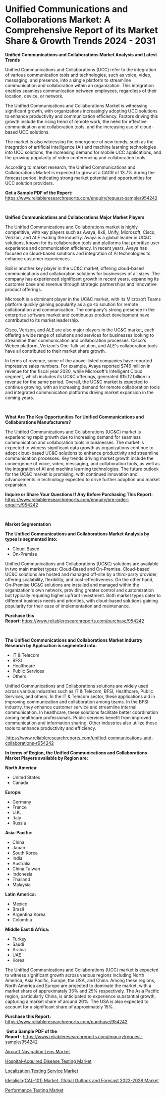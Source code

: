 <p><h1>Unified Communications and Collaborations Market: A Comprehensive Report of its Market Share & Growth Trends 2024 - 2031</h1></p><p><strong>Unified Communications and Collaborations Market Analysis and Latest Trends</strong></p>
<p><p>Unified Communications and Collaborations (UCC) refer to the integration of various communication tools and technologies, such as voice, video, messaging, and presence, into a single platform to streamline communication and collaboration within an organization. This integration enables seamless communication between employees, regardless of their location, device, or network.</p><p>The Unified Communications and Collaborations Market is witnessing significant growth, with organizations increasingly adopting UCC solutions to enhance productivity and communication efficiency. Factors driving this growth include the rising trend of remote work, the need for effective communication and collaboration tools, and the increasing use of cloud-based UCC solutions.</p><p>The market is also witnessing the emergence of new trends, such as the integration of artificial intelligence (AI) and machine learning technologies into UCC solutions, the increasing demand for mobile UCC applications, and the growing popularity of video conferencing and collaboration tools.</p><p>According to market research, the Unified Communications and Collaborations Market is expected to grow at a CAGR of 13.7% during the forecast period, indicating strong market potential and opportunities for UCC solution providers.</p></p>
<p><strong>Get a Sample PDF of the Report:&nbsp;</strong> <a href="https://www.reliableresearchreports.com/enquiry/request-sample/954242">https://www.reliableresearchreports.com/enquiry/request-sample/954242</a></p>
<p>&nbsp;</p>
<p><strong>Unified Communications and Collaborations Major Market Players</strong></p>
<p><p>The Unified Communications and Collaborations market is highly competitive, with key players such as Avaya, 8x8, Unify, Microsoft, Cisco, Verizon, and ALE leading the industry. Avaya is a global leader in UC&C solutions, known for its collaboration tools and platforms that prioritize user experience and communication efficiency. In recent years, Avaya has focused on cloud-based solutions and integration of AI technologies to enhance customer experiences.</p><p>8x8 is another key player in the UC&C market, offering cloud-based communications and collaboration solutions for businesses of all sizes. The company has experienced significant growth in recent years, expanding its customer base and revenue through strategic partnerships and innovative product offerings.</p><p>Microsoft is a dominant player in the UC&C market, with its Microsoft Teams platform quickly gaining popularity as a go-to solution for remote collaboration and communication. The company's strong presence in the enterprise software market and continuous product development have contributed to its market leadership.</p><p>Cisco, Verizon, and ALE are also major players in the UC&C market, each offering a wide range of solutions and services for businesses looking to streamline their communication and collaboration processes. Cisco's Webex platform, Verizon's One Talk solution, and ALE's collaboration tools have all contributed to their market share growth.</p><p>In terms of revenue, some of the above-listed companies have reported impressive sales numbers. For example, Avaya reported $746 million in revenue for the fiscal year 2020, while Microsoft's Intelligent Cloud segment, which includes its UC&C offerings, generated $15.12 billion in revenue for the same period. Overall, the UC&C market is expected to continue growing, with an increasing demand for remote collaboration tools and integrated communication platforms driving market expansion in the coming years.</p></p>
<p>&nbsp;</p>
<p><strong>What Are The Key Opportunities For Unified Communications and Collaborations Manufacturers?</strong></p>
<p><p>The Unified Communications and Collaborations (UC&C) market is experiencing rapid growth due to increasing demand for seamless communication and collaboration tools in businesses. The market is expected to witness significant data growth as organizations continue to adopt cloud-based UC&C solutions to enhance productivity and streamline communication processes. Key trends driving market growth include the convergence of voice, video, messaging, and collaboration tools, as well as the integration of AI and machine learning technologies. The future outlook for the UC&C market is promising, with continued innovation and advancements in technology expected to drive further adoption and market expansion.</p></p>
<p><strong>Inquire or Share Your Questions If Any Before Purchasing This Report:</strong> <a href="https://www.reliableresearchreports.com/enquiry/pre-order-enquiry/954242">https://www.reliableresearchreports.com/enquiry/pre-order-enquiry/954242</a></p>
<p>&nbsp;</p>
<p><strong>Market Segmentation</strong></p>
<p><strong>The Unified Communications and Collaborations Market Analysis by types is segmented into:</strong></p>
<p><ul><li>Cloud-Based</li><li>On-Premise</li></ul></p>
<p><p>Unified Communications and Collaborations (UC&C) solutions are available in two main market types: Cloud-Based and On-Premise. Cloud-based UC&C solutions are hosted and managed off-site by a third-party provider, offering scalability, flexibility, and cost-effectiveness. On the other hand, On-Premise UC&C solutions are installed and managed within the organization's own network, providing greater control and customization but typically requiring higher upfront investment. Both market types cater to different business needs and priorities, with cloud-based solutions gaining popularity for their ease of implementation and maintenance.</p></p>
<p><strong>Purchase this Report:&nbsp;</strong><a href="https://www.reliableresearchreports.com/purchase/954242">https://www.reliableresearchreports.com/purchase/954242</a></p>
<p>&nbsp;</p>
<p><strong>The Unified Communications and Collaborations Market Industry Research by Application is segmented into:</strong></p>
<p><ul><li>IT & Telecom</li><li>BFSI</li><li>Healthcare</li><li>Public Services</li><li>Others</li></ul></p>
<p><p>Unified Communications and Collaborations solutions are widely used across various industries such as IT & Telecom, BFSI, Healthcare, Public Services, and others. In the IT & Telecom sector, these applications aid in improving communication and collaboration among teams. In the BFSI industry, they enhance customer service and streamline internal communication. In healthcare, these solutions facilitate better coordination among healthcare professionals. Public services benefit from improved communication and information sharing. Other industries also utilize these tools to enhance productivity and efficiency.</p></p>
<p><a href="https://www.reliableresearchreports.com/unified-communications-and-collaborations-r954242">&nbsp;https://www.reliableresearchreports.com/unified-communications-and-collaborations-r954242</a></p>
<p><strong>In terms of Region, the Unified Communications and Collaborations Market Players available by Region are:</strong></p>
<p>
    <p> <strong> North America: </strong>
        <ul>
            <li>United States</li>
            <li>Canada</li>
        </ul>
        </p> 
    <p> <strong> Europe: </strong>
        <ul>
            <li>Germany</li>
            <li>France</li>
            <li>U.K.</li>
            <li>Italy</li>
            <li>Russia</li>
        </ul>
        </p> 
    <p> <strong> Asia-Pacific: </strong>
        <ul>
            <li>China</li>
            <li>Japan</li>
            <li>South Korea</li>
            <li>India</li>
            <li>Australia</li>
            <li>China Taiwan</li>
            <li>Indonesia</li>
            <li>Thailand</li>
            <li>Malaysia</li>
        </ul>
        </p> 
    <p> <strong> Latin America: </strong>
        <ul>
            <li>Mexico</li>
            <li>Brazil</li>
            <li>Argentina Korea</li>
            <li>Colombia</li>
        </ul>
        </p> 
    <p> <strong> Middle East & Africa: </strong>
        <ul>
            <li>Turkey</li>
            <li>Saudi</li>
            <li>Arabia</li>
            <li>UAE</li>
            <li>Korea</li>
        </ul>
    </p>
    </p>
<p><p>The Unified Communications and Collaborations (UCC) market is expected to witness significant growth across various regions including North America, Asia Pacific, Europe, the USA, and China. Among these regions, North America and Europe are projected to dominate the market, with a market share of approximately 35% and 25% respectively. The Asia Pacific region, particularly China, is anticipated to experience substantial growth, capturing a market share of around 20%. The USA is also expected to account for a significant share of approximately 15%.</p></p>
<p><strong>Purchase this Report: </strong><a href="https://www.reliableresearchreports.com/purchase/954242">https://www.reliableresearchreports.com/purchase/954242</a></p>
<p>&nbsp;<strong>Get a Sample PDF of the Report:&nbsp;&nbsp;</strong><a href="https://www.reliableresearchreports.com/enquiry/request-sample/954242">https://www.reliableresearchreports.com/enquiry/request-sample/954242</a></p>
<p><strong></strong></p>
<p><p><a href="https://www.linkedin.com/pulse/global-aircraft-navigation-lens-market-sector-types-applications-pmnef?trackingId=Ao%2Ba1TTdbFi6N6iqPf2NeA%3D%3D">Aircraft Navigation Lens Market</a></p><p><a href="https://github.com/YashRP12/Market-Research-Report-List-6/blob/main/hospital-acquired-disease-testing-market.md">Hospital-Acquired Disease Testing Market</a></p><p><a href="https://medium.com/@caylawisoky8698/market-forecast-global-localization-testing-service-trends-and-impact-analysis-2024-2031-by-08b371900677">Localization Testing Service Market</a></p><p><a href="https://issuu.com/reportprime-2/docs/idelalisibcal-101-market-global-out_ef1a9bb93a13d7">Idelalisib(CAL-101) Market, Global Outlook and Forecast 2022-2028 Market</a></p><p><a href="https://medium.com/@christopher.fisher66709/analyzing-performance-testing-market-dynamics-and-growth-drivers-and-forecasted-for-period-from-af2900daf38c">Performance Testing Market</a></p></p>